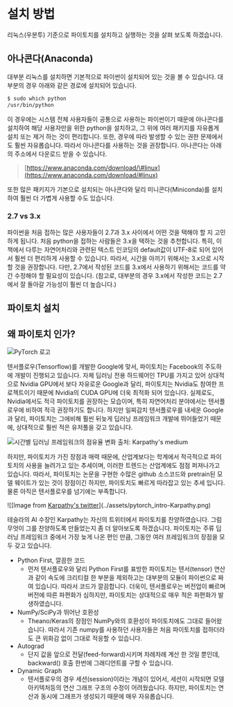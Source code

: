 # 설치 방법

리눅스(우분투) 기준으로 파이토치를 설치하고 실행하는 것을 살펴 보도록 하겠습니다.

## 아나콘다(Anaconda)

대부분 리눅스를 설치하면 기본적으로 파이썬이 설치되어 있는 것을 볼 수 있습니다. 대부분의 경우 아래와 같은 경로에 설치되어 있습니다.

```bash
$ sudo which python
/usr/bin/python
```

이 경우에는 시스템 전체 사용자들이 공통으로 사용하는 파이썬이기 때문에 아나콘다를 설치하여 해당 사용자만을 위한 python을 설치하고, 그 위에 여러 패키지를 자유롭게 설치 또는 제거 하는 것이 편리합니다. 또한, 경우에 따라 발생할 수 있는 권한 문제에서도 훨씬 자유롭습니다. 따라서 아나콘다를 사용하는 것을 권장합니다. 아나콘다는 아래의 주소에서 다운로드 받을 수 있습니다.

> [https://www.anaconda.com/download/\#linux](https://www.anaconda.com/download/#linux)

또한 많은 패키지가 기본으로 설치되는 아나콘다와 달리 미니콘다(Miniconda)를 설치하여 훨씬 더 가볍게 사용할 수도 있습니다.

### 2.7 vs 3.x

파이썬을 처음 접하는 많은 사용자들이 2.7과 3.x 사이에서 어떤 것을 택해야 할 지 고민하게 됩니다. 처음 python을 접하는 사람들은 3.x을 택하는 것을 추천합니다. 특히, 이 책에서 다루는 자연어처리와 관련된 텍스트 인코딩의 default값이 UTF-8로 되어 있어서 훨씬 더 편리하게 사용할 수 있습니다. 따라서, 시간을 아끼기 위해서는 3.x으로 시작할 것을 권장합니다. 다만, 2.7에서 작성된 코드를 3.x에서 사용하기 위해서는 코드를 약간 수정해야 할 필요성이 있습니다. (참고로, 대부분의 경우 3.x에서 작성한 코드는 2.7에서 잘 돌아갈 가능성이 훨씬 더 높습니다.)

## 파이토치 설치



## 왜 파이토치 인가?

![PyTorch 로고](../assets/pytorch_intro-logo.png)

텐서플로우(Tensorflow)를 개발한 Google에 맞서, 파이토치는 Facebook의 주도하에 개발이 진행되고 있습니다. 자체 딥러닝 전용 하드웨어인 TPU를 가지고 있어 상대적으로 Nvidia GPU에서 보다 자유로운 Google과 달리, 파이토치는 Nvidia도 참여한 프로젝트이기 때문에 Nvidia의 CUDA GPU에 더욱 최적화 되어 있습니다. 실제로도, Nvidia에서도 적극 파이토치를 권장하는 모습이며, 특히 자연어처리 분야에서는 텐서플로우에 비하여 적극 권장하기도 합니다. 하지만 일찌감치 텐서플로우를 내세운 Google과 달리, 파이토치는 그에비해 훨씬 뒤늦게 딥러닝 프레임워크 개발에 뛰어들었기 때문에, 상대적으로 훨씬 적은 유저풀을 갖고 있습니다.

![시간별 딥러닝 프레임워크의 점유율 변화 출처: [Karpathy's medium](https://medium.com/@karpathy/a-peek-at-trends-in-machine-learning-ab8a1085a106)](../assets/pytorch_intro-growth.png)

하지만, 파이토치가 가진 장점과 매력 때문에, 산업계보다는 학계에서 적극적으로 파이토치의 사용을 늘려가고 있는 추세이며, 이러한 트렌드는 산업계에도 점점 퍼져나가고 있습니다. 따라서, 파이토치는 논문을 구현한 수많은 github 소스코드와 pretrain된 모델 웨이트가 있는 것이 장점이긴 하지만, 파이토치도 빠르게 따라잡고 있는 추세 입니다. <comment> 물론 아직은 텐서플로우를 넘기에는 부족합니다. </comment>

![[Image from [Karpathy's twitter](https://twitter.com/karpathy/status/868178954032513024)](../assets/pytorch_intro-Karpathy.png)

테슬라의 AI 수장인 Karpathy는 자신의 트위터에서 파이토치를 찬양하였습니다. 그럼 무엇이 그를 찬양하도록 만들었는지 좀 더 알아보도록 하겠습니다. 파이토치는 주류 딥러닝 프레임워크 중에서 가장 늦게 나온 편인 만큼, 그동안 여러 프레임워크의 장점을 모두 갖고 있습니다.

* Python First, 깔끔한 코드
  * 먼저 텐서플로우와 달리 Python First를 표방한 파이토치는 텐서(tensor) 연산과 같이 속도에 크리티컬 한 부분을 제외하고는 대부분의 모듈이 파이썬으로 짜여 있습니다. 따라서 코드가 깔끔합니다. 더욱이, 텐서플로우는 버전업이 빠르며 버전에 따른 파편화가 심하지만, 파이토치는 상대적으로 매우 적은 파편화가 발생하였습니다.
* NumPy/SciPy과 뛰어난 호환성
  * Theano/Keras의 장점인 NumPy와의 호환성이 파이토치에도 그대로 들어왔습니다. 따라서 기존 numpy를 사용하던 사용자들은 처음 파이토치를 접하더라도 큰 위화감 없이 그대로 적응할 수 있습니다.
* Autograd
  * 단지 값을 앞으로 전달(feed-forward)시키며 차례차례 계산 한 것일 뿐인데, backward() 호출 한번에 그래디언트를 구할 수 있습니다.
* Dynamic Graph
  * 텐서플로우의 경우 세션(session)이라는 개념이 있어서, 세션이 시작되면 모델 아키텍처등의 연산 그래프 구조의 수정이 어려웠습니다. 하지만, 파이토치는 연산과 동시에 그래프가 생성되기 때문에 매우 자유롭습니다.
<!--stackedit_data:
eyJoaXN0b3J5IjpbLTE0MTIxODA1MV19
-->
